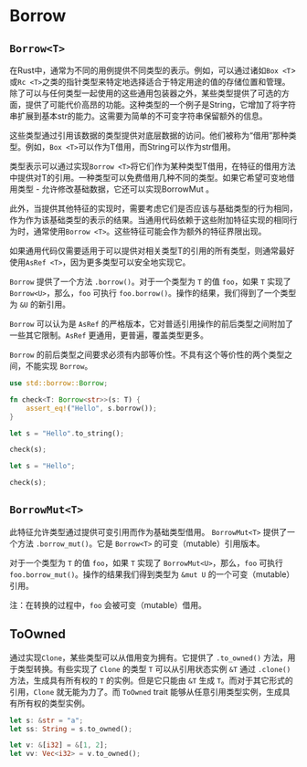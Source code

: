 # Borrow

## `Borrow<T>`

在Rust中，通常为不同的用例提供不同类型的表示。例如，可以通过诸如`Box <T`>或`Rc <T>`之类的指针类型来特定地选择适合于特定用途的值的存储位置和管理。除了可以与任何类型一起使用的这些通用包装器之外，某些类型提供了可选的方面，提供了可能代价高昂的功能。这种类型的一个例子是String，它增加了将字符串扩展到基本str的能力。这需要为简单的不可变字符串保留额外的信息。

这些类型通过引用该数据的类型提供对底层数据的访问。他们被称为“借用”那种类型。例如，`Box <T>`可以作为T借用，而String可以作为str借用。

类型表示可以通过实现`Borrow <T>`将它们作为某种类型T借用，在特征的借用方法中提供对T的引用。一种类型可以免费借用几种不同的类型。如果它希望可变地借用类型 - 允许修改基础数据，它还可以实现BorrowMut <T>。

此外，当提供其他特征的实现时，需要考虑它们是否应该与基础类型的行为相同，作为作为该基础类型的表示的结果。当通用代码依赖于这些附加特征实现的相同行为时，通常使用`Borrow <T>`。这些特征可能会作为额外的特征界限出现。

如果通用代码仅需要适用于可以提供对相关类型T的引用的所有类型，则通常最好使用`AsRef <T>`，因为更多类型可以安全地实现它。

`Borrow` 提供了一个方法 `.borrow()`。对于一个类型为 `T` 的值 `foo`，如果 `T` 实现了 `Borrow<U>`，那么，`foo` 可执行 `foo.borrow()`。操作的结果，我们得到了一个类型为 `&U` 的新引用。

`Borrow` 可以认为是 `AsRef` 的严格版本，它对普适引用操作的前后类型之间附加了一些其它限制。`AsRef` 更通用，更普遍，覆盖类型更多。

`Borrow` 的前后类型之间要求必须有内部等价性。不具有这个等价性的两个类型之间，不能实现 `Borrow`。

```rust
use std::borrow::Borrow;

fn check<T: Borrow<str>>(s: T) {
    assert_eq!("Hello", s.borrow());
}

let s = "Hello".to_string();

check(s);

let s = "Hello";

check(s);
```

## `BorrowMut<T>`

此特征允许类型通过提供可变引用而作为基础类型借用。 `BorrowMut<T>` 提供了一个方法 `.borrow_mut()`。它是 `Borrow<T>` 的可变（mutable）引用版本。

对于一个类型为 `T` 的值 `foo`，如果 `T` 实现了 `BorrowMut<U>`，那么，`foo` 可执行  `foo.borrow_mut()`。操作的结果我们得到类型为 `&mut U` 的一个可变（mutable）引用。

注：在转换的过程中，`foo` 会被可变（mutable）借用。

## ToOwned

通过实现`Clone`，某些类型可以从借用变为拥有。它提供了 `.to_owned()` 方法，用于类型转换。有些实现了 `Clone` 的类型 `T` 可以从引用状态实例 `&T` 通过 `.clone()` 方法，生成具有所有权的 `T` 的实例。但是它只能由 `&T` 生成 `T`。而对于其它形式的引用，`Clone` 就无能为力了。而 `ToOwned` trait 能够从任意引用类型实例，生成具有所有权的类型实例。

```rust
let s: &str = "a";
let ss: String = s.to_owned();

let v: &[i32] = &[1, 2];
let vv: Vec<i32> = v.to_owned();
```